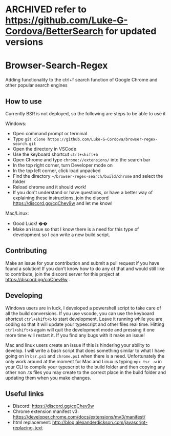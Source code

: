 # ARCHIVED refer to https://github.com/Luke-G-Cordova/BetterSearch for updated versions
# Browser-Search-Regex

Adding functionality to the ctrl+f search function of Google Chrome and other popular search engines

## How to use

Currently BSR is not deployed, so the following are steps to be able to use it

Windows:

- Open command prompt or terminal
- Type `git clone https://github.com/Luke-G-Cordova/browser-regex-search.git`
- Open the directory in VSCode
- Use the keyboard shortcut `ctrl+shift+b`
- Open Chrome and type `chrome://extensions/` into the search bar
- In the top right corner, turn Developer mode on
- In the top left corner, click load unpacked
- Find the directory `~/browser-regex-search/build/chrome` and select the folder
- Reload chrome and it should work!
- If you don't understand or have questions, or have a better way of explaining these instructions, join the discord https://discord.gg/cqChev9w and let me know!

Mac/Linux:

- Good Luck! ��
- Make an issue so that I know there is a need for this type of development so I can write a new build script.

## Contributing

Make an issue for your contribution and submit a pull request if you have found a solution! If you don't know how to do any of that and would still like to contribute, join the discord server for this project at https://discord.gg/cqChev9w .

## Developing

Windows users are in luck, I developed a powershell script to take care of all the build conversions. If you use vscode, you can use the keyboard shortcut `ctrl+shift+b` to start development. Leave it running while you are coding so that it will update your typescript and other files real time. Hitting `ctrl+shift+b` again will quit the development mode and pressing it one more time will restart it. If you find any bugs with it make an issue!

Mac and linux users create an issue if this is hindering your ability to develop. I will write a bash script that does something similar to what I have going on in `bsr.ps1` and `chrome.ps1` when there is a need. Unfortunately the only work around at the moment for Mac and Linux is typing `npx tsc -w` in your CLI to compile your typescript to the build folder and then copying any other non .ts files you may create to the correct place in the build folder and updating them when you make changes.

## Useful links

- Discord: https://discord.gg/cqChev9w
- Chrome extension manifest v3: https://developer.chrome.com/docs/extensions/mv3/manifest/
- html replacement: http://blog.alexanderdickson.com/javascript-replacing-text
